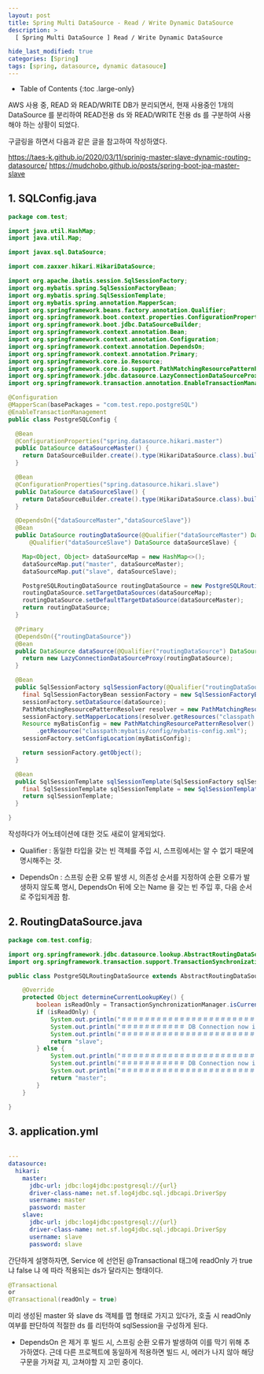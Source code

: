 ```yaml
---
layout: post
title: Spring Multi DataSource - Read / Write Dynamic DataSource
description: >
  [ Spring Multi DataSource ] Read / Write Dynamic DataSource

hide_last_modified: true
categories: [Spring]
tags: [spring, datasource, dynamic datasouce]
---
```


- Table of Contents
{:toc .large-only}

AWS 사용 중, READ 와 READ/WRITE DB가 분리되면서, 현재 사용중인 1개의 DataSource 를 분리하여 READ전용 ds 와 READ/WRITE 전용 ds 를 구분하여 사용해야 하는 상황이 되었다.

구글링을 하면서 다음과 같은 글을 참고하여 작성하였다.

https://taes-k.github.io/2020/03/11/sprinig-master-slave-dynamic-routing-datasource/
https://mudchobo.github.io/posts/spring-boot-jpa-master-slave

## 1. SQLConfig.java

```java
package com.test;

import java.util.HashMap;
import java.util.Map;

import javax.sql.DataSource;

import com.zaxxer.hikari.HikariDataSource;

import org.apache.ibatis.session.SqlSessionFactory;
import org.mybatis.spring.SqlSessionFactoryBean;
import org.mybatis.spring.SqlSessionTemplate;
import org.mybatis.spring.annotation.MapperScan;
import org.springframework.beans.factory.annotation.Qualifier;
import org.springframework.boot.context.properties.ConfigurationProperties;
import org.springframework.boot.jdbc.DataSourceBuilder;
import org.springframework.context.annotation.Bean;
import org.springframework.context.annotation.Configuration;
import org.springframework.context.annotation.DependsOn;
import org.springframework.context.annotation.Primary;
import org.springframework.core.io.Resource;
import org.springframework.core.io.support.PathMatchingResourcePatternResolver;
import org.springframework.jdbc.datasource.LazyConnectionDataSourceProxy;
import org.springframework.transaction.annotation.EnableTransactionManagement;

@Configuration
@MapperScan(basePackages = "com.test.repo.postgreSQL")
@EnableTransactionManagement
public class PostgreSQLConfig {

  @Bean
  @ConfigurationProperties("spring.datasource.hikari.master")
  public DataSource dataSourceMaster() {
    return DataSourceBuilder.create().type(HikariDataSource.class).build();
  }

  @Bean
  @ConfigurationProperties("spring.datasource.hikari.slave")
  public DataSource dataSourceSlave() {
    return DataSourceBuilder.create().type(HikariDataSource.class).build();
  }

  @DependsOn({"dataSourceMaster","dataSourceSlave"})
  @Bean
  public DataSource routingDataSource(@Qualifier("dataSourceMaster") DataSource dataSourceMaster,
      @Qualifier("dataSourceSlave") DataSource dataSourceSlave) {

    Map<Object, Object> dataSourceMap = new HashMap<>();
    dataSourceMap.put("master", dataSourceMaster);
    dataSourceMap.put("slave", dataSourceSlave);

    PostgreSQLRoutingDataSource routingDataSource = new PostgreSQLRoutingDataSource();
    routingDataSource.setTargetDataSources(dataSourceMap);
    routingDataSource.setDefaultTargetDataSource(dataSourceMaster);
    return routingDataSource;
  }

  @Primary
  @DependsOn({"routingDataSource"})
  @Bean
  public DataSource dataSource(@Qualifier("routingDataSource") DataSource routingDataSource) {
    return new LazyConnectionDataSourceProxy(routingDataSource);
  }

  @Bean
  public SqlSessionFactory sqlSessionFactory(@Qualifier("routingDataSource") DataSource dataSource) throws Exception {
    final SqlSessionFactoryBean sessionFactory = new SqlSessionFactoryBean();
    sessionFactory.setDataSource(dataSource);
    PathMatchingResourcePatternResolver resolver = new PathMatchingResourcePatternResolver();
    sessionFactory.setMapperLocations(resolver.getResources("classpath:mybatis/mapper/postgreSQL/*.xml"));
    Resource myBatisConfig = new PathMatchingResourcePatternResolver()
        .getResource("classpath:mybatis/config/mybatis-config.xml");
    sessionFactory.setConfigLocation(myBatisConfig);

    return sessionFactory.getObject();
  }

  @Bean
  public SqlSessionTemplate sqlSessionTemplate(SqlSessionFactory sqlSessionFactory) throws Exception {
    final SqlSessionTemplate sqlSessionTemplate = new SqlSessionTemplate(sqlSessionFactory);
    return sqlSessionTemplate;
  }

}
```

작성하다가 어노테이션에 대한 것도 새로이 알게되었다.

- Qualifier : 동일한 타입을 갖는 빈 객체를 주입 시, 스프링에서는 알 수 없기 때문에 명시해주는 것.

- DependsOn : 스프링 순환 오류 발생 시, 의존성 순서를 지정하여 순환 오류가 발생하지 않도록 명시, DependsOn 뒤에 오는 Name 을 갖는 빈 주입 후, 다음 순서로 주입되게끔 함.

## 2. RoutingDataSource.java

```java
package com.test.config;

import org.springframework.jdbc.datasource.lookup.AbstractRoutingDataSource;
import org.springframework.transaction.support.TransactionSynchronizationManager;

public class PostgreSQLRoutingDataSource extends AbstractRoutingDataSource {

    @Override
    protected Object determineCurrentLookupKey() {
        boolean isReadOnly = TransactionSynchronizationManager.isCurrentTransactionReadOnly();
        if (isReadOnly) {
            System.out.println("＃＃＃＃＃＃＃＃＃＃＃＃＃＃＃＃＃＃＃＃＃＃＃＃＃＃＃＃＃＃＃＃＃＃＃＃＃＃＃＃＃＃＃＃＃＃＃");
            System.out.println("＃＃＃＃＃＃＃＃＃＃＃ DB Connection now is - slave - ＃＃＃＃＃＃＃＃＃＃＃");
            System.out.println("＃＃＃＃＃＃＃＃＃＃＃＃＃＃＃＃＃＃＃＃＃＃＃＃＃＃＃＃＃＃＃＃＃＃＃＃＃＃＃＃＃＃＃＃＃＃＃");
            return "slave";
        } else {
            System.out.println("＃＃＃＃＃＃＃＃＃＃＃＃＃＃＃＃＃＃＃＃＃＃＃＃＃＃＃＃＃＃＃＃＃＃＃＃＃＃＃＃＃＃＃＃＃＃＃");
            System.out.println("＃＃＃＃＃＃＃＃＃＃＃ DB Connection now is - master - ＃＃＃＃＃＃＃＃＃＃＃");
            System.out.println("＃＃＃＃＃＃＃＃＃＃＃＃＃＃＃＃＃＃＃＃＃＃＃＃＃＃＃＃＃＃＃＃＃＃＃＃＃＃＃＃＃＃＃＃＃＃＃");
            return "master";
        }
    }

}
```

## 3. application.yml

```yml

---
datasource:
  hikari:
    master:
      jdbc-url: jdbc:log4jdbc:postgresql://{url}
      driver-class-name: net.sf.log4jdbc.sql.jdbcapi.DriverSpy
      username: master
      password: master
    slave:
      jdbc-url: jdbc:log4jdbc:postgresql://{url}
      driver-class-name: net.sf.log4jdbc.sql.jdbcapi.DriverSpy
      username: slave
      password: slave
```

간단하게 설명하자면, Service 에 선언된 @Transactional 태그에 readOnly 가 true 냐 false 냐 에 따라 적용되는 ds가 달라지는 형태이다.

```java
@Transactional
or
@Transactional(readOnly = true)
```

미리 생성된 master 와 slave ds 객체를 맵 형태로 가지고 있다가, 호출 시 readOnly 여부를 판단하여 적절한 ds 를 리턴하여 sqlSession을 구성하게 된다.

- DependsOn 은 제거 후 빌드 시, 스프링 순환 오류가 발생하여 이를 막기 위해 추가하였다. 근데 다른 프로젝트에 동일하게 적용하면 빌드 시, 에러가 나지 않아 해당 구문을 가져갈 지, 고쳐야할 지 고민 중이다.
